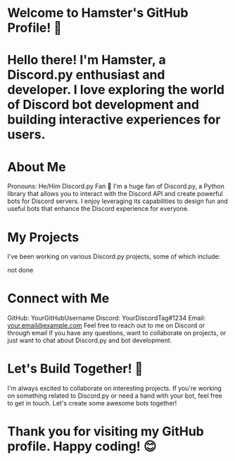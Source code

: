 # Welcome to Hamster's GitHub Profile! 🐹
# Hello there! I'm Hamster, a Discord.py enthusiast and developer. I love exploring the world of Discord bot development and building interactive experiences for users.

# About Me
Pronouns: He/Him
Discord.py Fan 🤖
I'm a huge fan of Discord.py, a Python library that allows you to interact with the Discord API and create powerful bots for Discord servers. I enjoy leveraging its capabilities to design fun and useful bots that enhance the Discord experience for everyone.

# My Projects
I've been working on various Discord.py projects, some of which include:

not done


# Connect with Me
GitHub: YourGitHubUsername
Discord: YourDiscordTag#1234
Email: your.email@example.com
Feel free to reach out to me on Discord or through email if you have any questions, want to collaborate on projects, or just want to chat about Discord.py and bot development.

# Let's Build Together! 🚀
I'm always excited to collaborate on interesting projects. If you're working on something related to Discord.py or need a hand with your bot, feel free to get in touch. Let's create some awesome bots together!

# Thank you for visiting my GitHub profile. Happy coding! 😊
